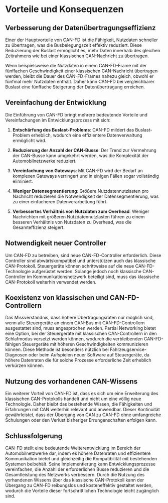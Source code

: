 # Vorteile und Konsequenzen

## Verbesserung der Datenübertragungseffizienz

Einer der Hauptvorteile von CAN-FD ist die Fähigkeit, Nutzdaten schneller zu übertragen, was die Busbelegungszeit effektiv reduziert. Diese Reduzierung der Buslast ermöglicht es, mehr Daten innerhalb des gleichen Zeitrahmens wie bei einer klassischen CAN-Nachricht zu übertragen.

Wenn beispielsweise die Nutzdaten in einem CAN-FD-Frame mit der fünffachen Geschwindigkeit einer klassischen CAN-Nachricht übertragen werden, bleibt die Dauer des CAN-FD-Frames nahezu gleich, obwohl er fünfmal mehr Nutzdaten enthält. Daher kann CAN-FD bei vergleichbarer Buslast eine fünffache Steigerung der Datenübertragung erreichen.

## Vereinfachung der Entwicklung

Die Einführung von CAN-FD bringt mehrere bedeutende Vorteile und Vereinfachungen im Entwicklungsprozess mit sich:

1. **Entschärfung des Buslast-Problems**: CAN-FD mildert das Buslast-Problem erheblich, wodurch eine effizientere Datenverwaltung ermöglicht wird.

2. **Reduzierung der Anzahl der CAN-Busse**: Der Trend zur Vermehrung der CAN-Busse kann umgekehrt werden, was die Komplexität der Automobilnetzwerke reduziert.

3. **Vereinfachung von Gateways**: Mit CAN-FD wird der Bedarf an komplexen Gateways verringert und in einigen Fällen sogar vollständig eliminiert.

4. **Weniger Datensegmentierung**: Größere Nutzdatennutzlasten pro Nachricht reduzieren die Notwendigkeit der Datensegmentierung, was zu einer einfacheren Datenverarbeitung führt.

5. **Verbessertes Verhältnis von Nutzdaten zum Overhead**: Weniger Nachrichten mit größeren Nutzdatennutzlasten führen zu einem besseren Verhältnis von Nutzdaten zu Overhead, was die Gesamteffizienz steigert.

## Notwendigkeit neuer Controller

Um CAN-FD zu betreiben, sind neue CAN-FD-Controller erforderlich. Diese Controller sind abwärtskompatibel und unterstützen auch das klassische CAN-Protokoll. Steuergeräte können schrittweise auf die neue CAN-FD-Technologie aufgerüstet werden. Solange jedoch noch klassische CAN-Controller im Kommunikationsnetzwerk beteiligt sind, muss das klassische CAN-Protokoll weiterhin verwendet werden.

## Koexistenz von klassischen und CAN-FD-Controllern

Das Missverständnis, dass höhere Übertragungsraten nur möglich sind, wenn alle Steuergeräte an einem CAN-Bus mit CAN-FD-Controllern ausgestattet sind, muss angesprochen werden. Partial Networking bietet eine Option, bei der Steuergeräte mit klassischen CAN-Controllern in den Schlafmodus versetzt werden können, wodurch die verbleibenden CAN-FD-fähigen Steuergeräte mit höheren Geschwindigkeiten kommunizieren können. Diese Methode ist besonders nützlich bei Fahrzeugservice-Diagnosen oder beim Aufspielen neuer Software auf Steuergeräte, da höhere Datenraten die für solche Prozesse erforderliche Zeit erheblich verkürzen können.

## Nutzung des vorhandenen CAN-Wissens

Ein weiterer Vorteil von CAN-FD ist, dass es sich um eine Erweiterung des klassischen CAN-Protokolls handelt und nicht um eine völlig neue Technologie. Daher bleibt das bestehende Wissen, die Fähigkeiten und Erfahrungen mit CAN weiterhin relevant und anwendbar. Dieser Kontinuität gewährleistet, dass der Übergang von CAN zu CAN-FD ohne umfangreiche Schulungen oder den Verlust bisheriger Errungenschaften erfolgen kann.

## Schlussfolgerung

CAN-FD stellt eine bedeutende Weiterentwicklung im Bereich der Automobilnetzwerke dar, indem es höhere Datenraten und effizientere Kommunikation bietet und gleichzeitig die Kompatibilität mit bestehenden Systemen beibehält. Seine Implementierung kann Entwicklungsprozesse vereinfachen, die Anzahl der erforderlichen Busse reduzieren und die Gesamtleistung des Netzwerks verbessern. Durch die Nutzung des vorhandenen Wissens über das klassische CAN-Protokoll kann der Übergang zu CAN-FD reibungslos und kosteneffektiv gestaltet werden, wodurch die Vorteile dieser fortschrittlichen Technologie leicht zugänglich sind.
